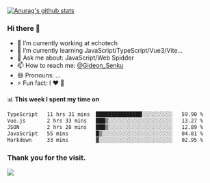 [![Anurag's github stats](https://github-readme-stats.vercel.app/api?username=gideonsenku)](https://github.com/anuraghazra/github-readme-stats)
### Hi there 👋
- 🔭 I’m currently working at echotech
- 🌱 I’m currently learning JavaScript/TypeScript/Vue3/Vite...
- 💬 Ask me about: JavaScript/Web Spidder 
- 📫 How to reach me: [@Gideon_Senku](https://t.me/Gideon_Senku)
- 😄 Pronouns: ...
- ⚡ Fun fact: I ❤️ 🎵

📊 **This week I spent my time on**
<!--START_SECTION:waka-->

```txt
TypeScript   11 hrs 31 mins  ███████████████░░░░░░░░░░   59.90 %
Vue.js       2 hrs 33 mins   ███▒░░░░░░░░░░░░░░░░░░░░░   13.27 %
JSON         2 hrs 28 mins   ███▒░░░░░░░░░░░░░░░░░░░░░   12.89 %
JavaScript   55 mins         █▒░░░░░░░░░░░░░░░░░░░░░░░   04.81 %
Markdown     33 mins         ▓░░░░░░░░░░░░░░░░░░░░░░░░   02.95 %
```

<!--END_SECTION:waka-->


### Thank you for the visit.
![](http://profile-counter.glitch.me/gideonsenku/count.svg)
<!--
**GideonSenku/GideonSenku** is a ✨ _special_ ✨ repository because its `README.md` (this file) appears on your GitHub profile.

Here are some ideas to get you started:

- 🔭 I’m currently working on ...
- 🌱 I’m currently learning ...
- 👯 I’m looking to collaborate on ...
- 🤔 I’m looking for help with ...
- 💬 Ask me about ...
- 📫 How to reach me: ...
- 😄 Pronouns: ...
- ⚡ Fun fact: ...
-->
